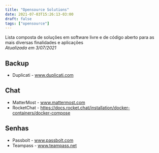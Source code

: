 ```yaml
---
title: "Opensource Solutions"
date: 2021-07-03T15:26:13-03:00
draft: false
tags: ["opensource"]
---
```


Lista composta de soluções em software livre e de código aberto para as mais diversas finalidades e aplicações  
_Atualizada em 3/07/2021_


## Backup
- Duplicati - www.duplicati.com


## Chat
- MatterMost - www.mattermost.com
- RocketChat - https://docs.rocket.chat/installation/docker-containers/docker-compose


## Senhas
- Passbolt - www.passbolt.com
- Teampass - www.teampass.net